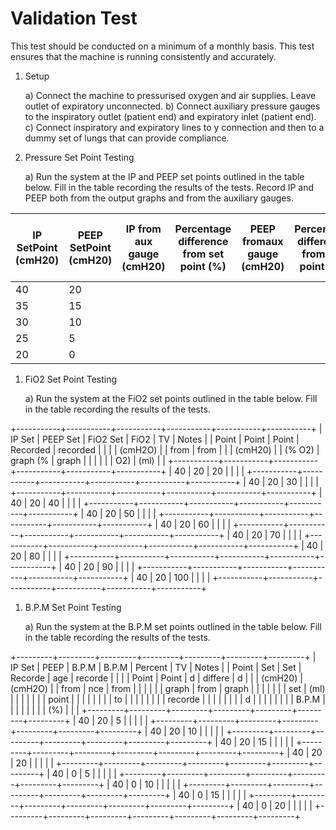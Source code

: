 # Validation Test

This test should be conducted on a minimum of a monthly basis. This test
ensures that the machine is running consistently and accurately.

1.  Setup

    a)  Connect the machine to pressurised oxygen and air supplies.
        Leave outlet of expiratory unconnected.
    b)  Connect auxiliary pressure gauges to the inspiratory outlet
        (patient end) and expiratory inlet (patient end).
    c)  Connect inspiratory and expiratory lines to y connection and
        then to a dummy set of lungs that can provide compliance.

1.  Pressure Set Point Testing

    a)  Run the system at the IP and PEEP set points outlined in the
        table below. Fill in the table recording the results of the
        tests. Record IP and PEEP both from the output graphs and from
        the auxiliary gauges.

IP SetPoint (cmH20) | PEEP SetPoint (cmH20) | IP from aux gauge (cmH20) | Percentage difference from set point (%) | PEEP fromaux gauge (cmH20) | Percentage difference from set point (%) | IP from graph (cmH20) | Percentage difference from aux gauge (%) | PEEP from graph (cmH20) | Percentage difference from aux gauge (%) | Tidal Volume from graph (ml) | Notes
-- | -- | -- | -- | -- | -- | -- | -- | -- | -- | -- | --
40 | 20 |   |   |   |   |   |   |   |   |   |  
35 | 15 |   |   |   |   |   |   |   |   |   |  
30 | 10 |   |   |   |   |   |   |   |   |   |  
25 | 5 |   |   |   |   |   |   |   |   |   |  
20 | 0 |   |   |   |   |   |   |   |   |   |  

1.  FiO2 Set Point Testing

    a)  Run the system at the FiO2 set points outlined in the table
        below. Fill in the table recording the results of the tests.

+-----------+-----------+-----------+-----------+-----------+-----------+
| IP Set    | PEEP Set  | FiO2 Set  | FiO2      | TV        | Notes     |
| Point     | Point     | Point     | Recorded  | recorded  |           |
|           | (cmH2O)   |           | from      | from      |           |
| (cmH20)   |           | (% O2)    | graph (%  | graph     |           |
|           |           |           | O2)       | (ml)      |           |
+-----------+-----------+-----------+-----------+-----------+-----------+
| 40        | 20        | 20        |           |           |           |
+-----------+-----------+-----------+-----------+-----------+-----------+
| 40        | 20        | 30        |           |           |           |
+-----------+-----------+-----------+-----------+-----------+-----------+
| 40        | 20        | 40        |           |           |           |
+-----------+-----------+-----------+-----------+-----------+-----------+
| 40        | 20        | 50        |           |           |           |
+-----------+-----------+-----------+-----------+-----------+-----------+
| 40        | 20        | 60        |           |           |           |
+-----------+-----------+-----------+-----------+-----------+-----------+
| 40        | 20        | 70        |           |           |           |
+-----------+-----------+-----------+-----------+-----------+-----------+
| 40        | 20        | 80        |           |           |           |
+-----------+-----------+-----------+-----------+-----------+-----------+
| 40        | 20        | 90        |           |           |           |
+-----------+-----------+-----------+-----------+-----------+-----------+
| 40        | 20        | 100       |           |           |           |
+-----------+-----------+-----------+-----------+-----------+-----------+

1.  B.P.M Set Point Testing

    a)  Run the system at the B.P.M set points outlined in the table
        below. Fill in the table recording the results of the tests.

+---------+---------+---------+---------+---------+---------+---------+
| IP Set  | PEEP    | B.P.M   | B.P.M   | Percent | TV      | Notes   |
| Point   | Set     | Set     | Recorde | age     | recorde |         |
|         | Point   | Point   | d       | differe | d       |         |
| (cmH20) | (cmH2O) |         | from    | nce     | from    |         |
|         |         |         | graph   | from    | graph   |         |
|         |         |         |         | set     | (ml)    |         |
|         |         |         |         | point   |         |         |
|         |         |         |         | to      |         |         |
|         |         |         |         | recorde |         |         |
|         |         |         |         | d       |         |         |
|         |         |         |         | B.P.M   |         |         |
|         |         |         |         | (%)     |         |         |
+---------+---------+---------+---------+---------+---------+---------+
| 40      | 20      | 5       |         |         |         |         |
+---------+---------+---------+---------+---------+---------+---------+
| 40      | 20      | 10      |         |         |         |         |
+---------+---------+---------+---------+---------+---------+---------+
| 40      | 20      | 15      |         |         |         |         |
+---------+---------+---------+---------+---------+---------+---------+
| 40      | 20      | 20      |         |         |         |         |
+---------+---------+---------+---------+---------+---------+---------+
| 40      | 0       | 5       |         |         |         |         |
+---------+---------+---------+---------+---------+---------+---------+
| 40      | 0       | 10      |         |         |         |         |
+---------+---------+---------+---------+---------+---------+---------+
| 40      | 0       | 15      |         |         |         |         |
+---------+---------+---------+---------+---------+---------+---------+
| 40      | 0       | 20      |         |         |         |         |
+---------+---------+---------+---------+---------+---------+---------+
